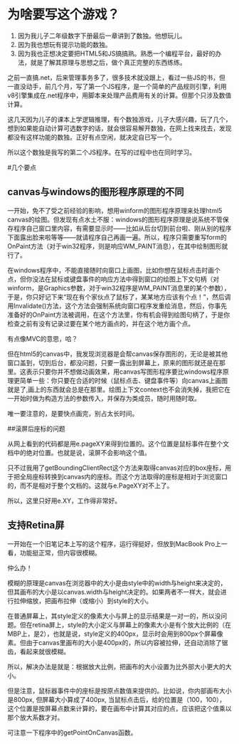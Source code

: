 # 为啥要写这个游戏？

1. 因为我儿子二年级数字下册最后一章讲到了数独。他想玩儿。
1. 因为我也想玩有提示功能的数独。
1. 因为我也正想决定要把HTML5和JS搞搞熟。熟悉一个编程平台，最好的办法，就是了解其原理与思想之后，做个真正完整的东西练练。

之前一直搞.net，后来管理事务多了，很多技术就没跟上，看过一些JS的书，但一直没动手，前几个月，写了第一个JS程序，是一个简单的产品规则引擎，利用v8引擎集成在.net程序中，用脚本来处理产品费用有关的计算。但那个只涉及数值计算。

这几天因为儿子的课本上学逻辑推理，有个数独游戏，儿子大感兴趣，玩了几个，想到如果能自动计算可选数字的话，就会很容易解开数独，在网上找来找去，发现都没有这样功能的数独。正好有点空闲，就决定自已写一个。

所以这个数独是我写的第二个JS程序。在写的过程中也在同时学习。


#几个要点
## canvas与windows的图形程序原理的不同

一开始，免不了受之前经验的影响，想用winform的图形程序原理来处理html5 canvas的绘图。但发现有点水土不服：windows的图形程序原理是说系统不管保存程序自己窗口里内容，有需要显示时——比如从后台切到前台啦、刚从别的程序下面露出脸来啦等等——就请程序自己再画一遍。所以，程序只需要重写form的OnPaint方法（对于win32程序，则是响应WM_PAINT消息），在其中绘制图形就行了。

在windows程序中，不能直接随时向窗口上画图，比如你想在鼠标点击时画个点，但你没法在鼠标或键盘事件的响应方法中得到窗口的绘图上下文句柄（对winform，是Graphics参数，对于win32程序是WM_PAINT消息里的某个参数），于是，你只好记下来“现在有个家伙点了鼠标了，某某地方应该有个点！”，然后调用Invalidate()方法，这个方法会强制系统向窗口程序发重绘消息，然后，你事先准备好的OnPaint方法被调用，在这个方法里，你有机会得到绘图句柄了，于是你检查之前有没有记录过要在某个地方画点的，并在这个地方画个点。

有点像MVC的意思，哈？

但在html5的canvas中，我发现浏览器是会帮canvas保存图形的，无论是被其他窗口盖到，切到后台，都没问题，只要一露出到屏幕上，原来的图形就还是在那里。这表示只要你并不想做动画效果，用canvas写图形程序要比windows程序原理更简单一些：你只要在合适的时候（鼠标点击、键盘事件等）向canvas上画图就是了,画上的东西就会总是在那里。绘图上下文context也不会消失掉，我把它在一开始时做为构造方法的参数传入，并保存为类成员，随时用随时取。

唯一要注意的，是要快点画完，别占太长时间。


##滚屏后座标的问题

从网上看到的代码都是用e.pageXY来得到位置的。这个位置是鼠标事件在整个文档中的绝对位置。也就是说，滚屏不会影响这个值。

只不过我用了getBoundingClientRect这个方法来取得canvas对应的box座标，用于把全局座标转换到canvas内的座标。而这个方法取得的座标是相对于浏览窗口的，而不是相对于整个文档的。这就与e.PageXY对不上了。

所以，这里只好用e.XY，工作得非常好。


## 支持Retina屏
一开始在一个旧笔记本上写的这个程序，运行得挺好，但放到MacBook Pro上一看，功能挺正常，但内容很模糊。

仲么办！

模糊的原理是canvas在浏览器中的大小是由style中的width与height来决定的，但其画布的大小是以canvas.width与height决定的。如果两者不一样大，就会进行拉伸缩放，把画布拉伸（或缩小）到style的大小。

在普通屏幕上，其style定义的像素大小与屏上的显示结果是一对一的，所以没问题。但在retina屏上，style的大小定义与屏幕上的像素大小是有个放大比例的（在MBP上，是2），也就是说，style定义的400px，显示时会用到800px个屏幕像素。但由于canvas里画布的大小是400px的，所以内容被拉伸，还自动消除了锯齿，看起来就很模糊。

所以，解决办法是就是：根据放大比例，把画布的大小设置为比外部大小更大的大小。

但是注意，鼠标器事件中的座标是按原点数值来提供的。比如说，你内部画布大小是800px, 但屏幕大小算成了400px, 当鼠标点击后，给的位置是（100，100），这个位置是按屏幕点数来计算的，要在画布中计算其对应的点，应该把这个值乘以那个放大系数才对。

可注意一下程序中的getPointOnCanvas函数。

